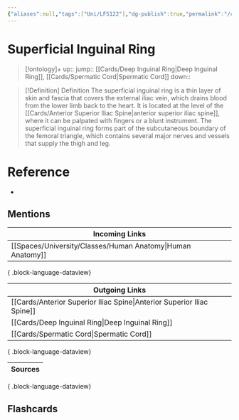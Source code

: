```yaml
---
{"aliases":null,"tags":["Uni/LFS122"],"dg-publish":true,"permalink":"/cards/superficial-inguinal-ring/","dgPassFrontmatter":true}
---
```


# Superficial Inguinal Ring

> [!ontology]+
> up:: 
> jump:: [[Cards/Deep Inguinal Ring\|Deep Inguinal Ring]], [[Cards/Spermatic Cord\|Spermatic Cord]]
> down:: 

> [!Definition] Definition
> The superficial inguinal ring is a thin layer of skin and fascia that covers the external iliac vein, which drains blood from the lower limb back to the heart. It is located at the level of the [[Cards/Anterior Superior Iliac Spine\|anterior superior iliac spine]], where it can be palpated with fingers or a blunt instrument. The superficial inguinal ring forms part of the subcutaneous boundary of the femoral triangle, which contains several major nerves and vessels that supply the thigh and leg.

# Reference

- 

## Mentions

| Incoming Links                                                |
| ------------------------------------------------------------- |
| [[Spaces/University/Classes/Human Anatomy\|Human Anatomy]] |

{ .block-language-dataview}

| Outgoing Links                                                            |
| ------------------------------------------------------------------------- |
| [[Cards/Anterior Superior Iliac Spine\|Anterior Superior Iliac Spine]] |
| [[Cards/Deep Inguinal Ring\|Deep Inguinal Ring]]                       |
| [[Cards/Spermatic Cord\|Spermatic Cord]]                               |

{ .block-language-dataview}

| Sources |
| ------- |

{ .block-language-dataview}

## Flashcards